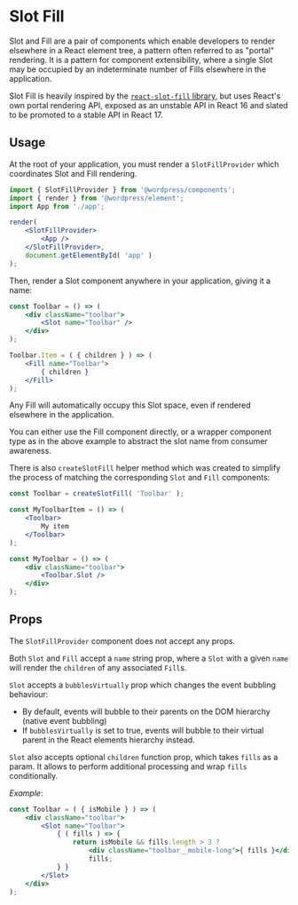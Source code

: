 Slot Fill
=========

Slot and Fill are a pair of components which enable developers to render elsewhere in a React element tree, a pattern often referred to as "portal" rendering. It is a pattern for component extensibility, where a single Slot may be occupied by an indeterminate number of Fills elsewhere in the application.

Slot Fill is heavily inspired by the [`react-slot-fill` library](https://github.com/camwest/react-slot-fill), but uses React's own portal rendering API, exposed as an unstable API in React 16 and slated to be promoted to a stable API in React 17.

## Usage

At the root of your application, you must render a `SlotFillProvider` which coordinates Slot and Fill rendering.

```jsx
import { SlotFillProvider } from '@wordpress/components';
import { render } from '@wordpress/element';
import App from './app';

render(
	<SlotFillProvider>
		<App />
	</SlotFillProvider>,
	document.getElementById( 'app' )
);
```

Then, render a Slot component anywhere in your application, giving it a name:

```jsx
const Toolbar = () => (
	<div className="toolbar">
		<Slot name="Toolbar" />
	</div>
);

Toolbar.Item = ( { children } ) => (
	<Fill name="Toolbar">
		{ children }
	</Fill>
);
```

Any Fill will automatically occupy this Slot space, even if rendered elsewhere in the application.

You can either use the Fill component directly, or a wrapper component type as in the above example to abstract the slot name from consumer awareness.

There is also `createSlotFill` helper method which was created to simplify the process of matching the corresponding `Slot` and `Fill` components:

```jsx
const Toolbar = createSlotFill( 'Toolbar' );

const MyToolbarItem = () => (
	<Toolbar>
		My item
	</Toolbar>
);

const MyToolbar = () => (
	<div className="toolbar">
		<Toolbar.Slot />
	</div>
); 
```

## Props

The `SlotFillProvider` component does not accept any props.

Both `Slot` and `Fill` accept a `name` string prop, where a `Slot` with a given `name` will render the `children` of any associated `Fill`s.

`Slot` accepts a `bubblesVirtually` prop which changes the event bubbling behaviour:

 - By default, events will bubble to their parents on the DOM hierarchy (native event bubbling)
 - If `bubblesVirtually` is set to true, events will bubble to their virtual parent in the React elements hierarchy instead.

`Slot` also accepts optional `children` function prop, which takes `fills` as a param. It allows to perform additional processing and wrap `fills` conditionally.

_Example_:
```jsx
const Toolbar = ( { isMobile } ) => (
	<div className="toolbar">
		<Slot name="Toolbar">
			{ ( fills ) => {
				return isMobile && fills.length > 3 ?
					<div className="toolbar__mobile-long">{ fills }</div> :
					fills;
			} }	
		</Slot>
	</div>
);
```
